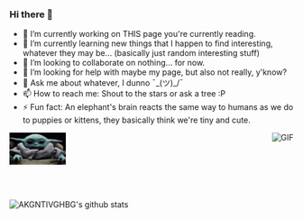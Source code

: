 ### Hi there 👋
- 🔭 I’m currently working on THIS page you're currently reading.
- 🌱 I’m currently learning new things that I happen to find interesting, whatever they may be... (basically just random interesting stuff)
- 👯 I’m looking to collaborate on nothing... for now.
- 🤔 I’m looking for help with maybe my page, but also not really, y'know?
- 💬 Ask me about whatever, I dunno ¯\_(ツ)_/¯
- 📫 How to reach me: Shout to the stars or ask a tree :P
- ⚡ Fun fact: An elephant's brain reacts the same way to humans as we do to puppies or kittens, they basically think we're tiny and cute.

<img src="https://github.com/hargun79/hargun79/blob/master/Assets/hi.gif" style="width: 100px;">
  <img align="right" alt="GIF" src="https://media.giphy.com/media/iIqmM5tTjmpOB9mpbn/giphy.gif" />
  
 ###      ‏‏‎ 
  
  ![AKGNTIVGHBG's github stats](https://github-readme-stats.vercel.app/api?username=AKGNTIVGHBG&show_icons=true&hide_border=true)
